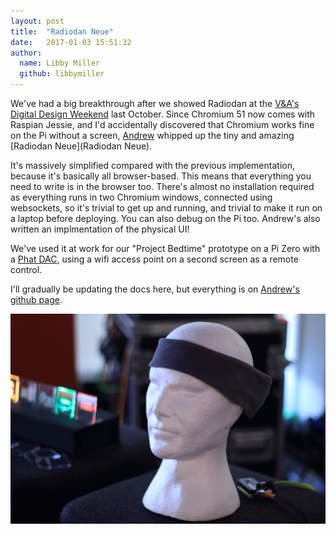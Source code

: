 ```yaml
---
layout: post
title:  "Radiodan Neue"
date:   2017-01-03 15:51:32
author:
  name: Libby Miller
  github: libbymiller
---
```


We've had a big breakthrough after we showed Radiodan at the [V&A's 
Digital Design 
Weekend](http://www.vam.ac.uk/blog/news-learning-department/digital-design-weekend-2016) 
last October. Since Chromium 51 now comes with Raspian Jessie, and I'd 
accidentally discovered that Chromium works fine on the Pi without a 
screen, [Andrew](https://twitter.com/andrewn) whipped up the tiny and amazing [Radiodan Neue](Radiodan 
Neue).

It's massively simplified compared with the previous implementation, 
because it's basically all browser-based. This means that everything you 
need to write is in the browser too. There's almost no installation 
required as everything runs in two Chromium windows, connected using 
websockets, so it's trivial to get up and running, and trivial to make 
it run on a laptop before deploying. You can also debug on the Pi too. 
Andrew's also written an implmentation of the physical UI!

We've used it at work for our "Project Bedtime" prototype on a Pi Zero with 
a [Phat DAC](https://shop.pimoroni.com/products/phat-dac), using a wifi access point on a second screen as a remote control.

I'll gradually be updating the docs here, but everything is on [Andrew's 
github page](https://github.com/andrewn/neue-radio/blob/master/INSTALL.MD).

<a href="/assets/bedtime.jpg"><img class="alignnone size-large wp-image-714" src="/assets/bedtime.jpg?w=660" alt="project bedtime" /></a>
